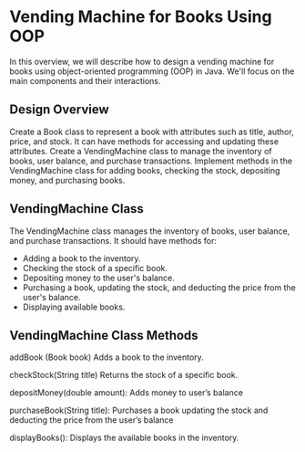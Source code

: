 # Vending Machine for Books Using OOP

In this overview, we will describe how to design a vending machine for books using object-oriented programming (OOP) in Java. We'll focus on the main components and their interactions.
  
## Design Overview
Create a Book class to represent a book with attributes such as title, author, price, and stock. It can have methods for accessing and updating these attributes.
Create a VendingMachine class to manage the inventory of books, user balance, and purchase transactions.
Implement methods in the VendingMachine class for adding books, checking the stock, depositing money, and purchasing books.

## VendingMachine Class

The VendingMachine class manages the inventory of books, user balance, and purchase transactions. It should have methods for:

+	Adding a book to the inventory.
+	Checking the stock of a specific book.
+	Depositing money to the user's balance.
+	Purchasing a book, updating the stock, and deducting the price from the user's balance.
+	Displaying available books.

## VendingMachine Class Methods
addBook (Book book) Adds a book to the inventory.

checkStock(String title) Returns the stock of a specific book.

depositMoney(double amount): Adds money to user’s balance

purchaseBook(String title): Purchases a book updating the stock and deducting the price from the user’s balance

displayBooks(): Displays the available books in the inventory.

